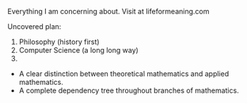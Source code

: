 Everything I am concerning about. Visit at lifeformeaning.com

Uncovered plan:
1) Philosophy (history first)
2) Computer Science (a long long way)
3) 
  - A clear distinction between theoretical mathematics and applied mathematics.
  - A complete dependency tree throughout branches of mathematics.

